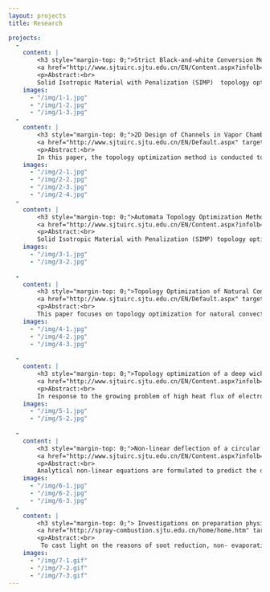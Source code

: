 ```yaml
---
layout: projects
title: Research

projects: 
  - 
    content: |
        <h3 style="margin-top: 0;">Strict Black-and-white Conversion Methods for Gray-Scale Elements in Topology Optimization of Heat Conduction Structures</h3>
        <a href="http://www.sjtuirc.sjtu.edu.cn/EN/Content.aspx?infolb=128&flag=118" target="_blank">LAB OF REFRIGRATION AND CRYOGENICS</a>
        <p>Abstract:<br>
        Solid Isotropic Material with Penalization (SIMP)  topology optimization is a kind of structure optimization method. During the SIMP topology optimization, gray-scale elements exist, which bring uncertainties in de-scribing the boundary of topology optimized structures.And this problem is more serious in heat conduction structure topology optimization, because heat conduction topology optimized structure has many tree-like branches structures. When compared with beam topology optimized structure’s boundaries, heat conduction structure’s boundaries are more complex.To eliminate gray-scale elements in topology optimization, original topology optimization results are changed into strict discrete or black-and-white topology optimization results. We propose three new strict black-and-white conversion methods, Local Penalized Method, Suc-cessive Conversion Method and Automata Conversion Method, to eliminate gray-scale elements. Two typical numerical examples, which are the heat conduction topology optimization and the half MBB-beam optimization respectively, are used to illustrate the availability of the methods to elimi-nate gray-scale elements.</p>
    images: 
      - "/img/1-1.jpg"
      - "/img/1-2.jpg"
      - "/img/1-3.jpg"
  - 
    content: |
        <h3 style="margin-top: 0;">2D Design of Channels in Vapor Chamber with Topological Optimization</h3>
        <a href="http://www.sjtuirc.sjtu.edu.cn/EN/Default.aspx" target="_blank">LAB OF REFRIGRATION AND CRYOGENICS</a>
        <p>Abstract:<br>
        In this paper, the topology optimization method is conducted to aid the design of the fluid channels within a vapor chamber. To analyze the temperature uniformity of a vapor chamber, the channels were simplified as branches with high-conductivity materials, the optimization aimed to minimize the temperature variance in a plate with several high-conductivity branches. Numerical simulations were conducted to analyze the influence of material thermal conductivity ratio and Bi number on the topology of the fluid channel structure. Results showed that the design of topology optimization was feasible and effective.</p>
    images: 
      - "/img/2-1.jpg"
      - "/img/2-2.jpg"
      - "/img/2-3.jpg"
      - "/img/2-4.jpg"
  - 
    content: |
        <h3 style="margin-top: 0;">Automata Topology Optimization Method for SIMP Gray-Scale Elements</h3>
        <a href="http://www.sjtuirc.sjtu.edu.cn/EN/Content.aspx?infolb=128&flag=118" target="_blank">LAB OF REFRIGRATION AND CRYOGENICS</a>
        <p>Abstract:<br>
        Solid Isotropic Material with Penalization (SIMP) topology optimization method is one of the structure topology optimization methods, which could be used for structure optimization on heat conduction and convective heat transfer with a certain structure material. However, some gray-scale elements exist in the results, which could make the solid boundaries unclear and bring uncertainty in subsequent simulation and manufacture. The tradi-tional threshold filtering method could be used to obtain strict blank-and-white optimization results, but it is al-ways coupled with the structure volume varying in topology optimization. In this paper, the SIMP with automata topology optimization method is conducted which introduces mutual interaction between two gray-scale ele-ments. Therefore, the pseudo density could be transmitted among elements and converge near the high pseudo density elements, the gray-scale elements could be eliminated, and the material volume could keep a constant. </p>
    images: 
      - "/img/3-1.jpg"
      - "/img/3-2.jpg"
    
  -   
    content: |
        <h3 style="margin-top: 0;">Topology Optimization of Natural Convective Rectangular Fins</h3>
        <a href="http://www.sjtuirc.sjtu.edu.cn/EN/Default.aspx" target="_blank">LAB OF REFRIGRATION AND CRYOGENICS</a>
        <p>Abstract:<br>
        This paper focuses on topology optimization for natural convective heat transfer structures. A predisposed topology optimization for 2D fins structure based on rectangular fins is proposed for natural convection heat transfer enhancement. The entransy dissipation of the topological fin is less than that of the traditional fin. With simulations on FloTHERM, the average temperature and the highest temperature of the base plate are improved comparing to the case with the rectangular fin, therefore, topology optimal fin is effective for heat dissipation extended surface.</p>
    images: 
      - "/img/4-1.jpg"
      - "/img/4-2.jpg"
      - "/img/4-3.jpg"
    
  -   
    content: |
        <h3 style="margin-top: 0;">Topology optimization of a deep wick structure flat heat pipe</h3>
        <a href="http://www.sjtuirc.sjtu.edu.cn/EN/Content.aspx?infolb=128&flag=118" target="_blank">LAB OF REFRIGRATION AND CRYOGENICS</a>
        <p>Abstract:<br>
        In response to the growing problem of high heat flux of electronic chip, the internal structure of plate heat pipe tends to be complicated to obtain more uniform temperature field distribution and improve the efficiency of heat pipe. Based on SIMP, adopting the temperature variance as the objective function, setting uniform temperature distribution as the goal to establish topology optimization of steady-state heat conduction model, deriving the expressions of the sensitivity of the objective function, calculating and analyzing the optimized topology examples and the different high and low thermal conductivity material examples and the different heat source position to obtain the optimal topology and the distribution of temperature field.</p>
    images: 
      - "/img/5-1.jpg"
      - "/img/5-2.jpg"
  
  -   
    content: |
        <h3 style="margin-top: 0;">Non-linear deflection of a circular diaphragm-type piezoactuator under loads of voltage and pressure</h3>
        <a href="http://www.sjtuirc.sjtu.edu.cn/EN/Content.aspx?infolb=128&flag=118" target="_blank">LAB OF REFRIGRATION AND CRYOGENICS</a>
        <p>Abstract:<br>
        Analytical non-linear equations are formulated to predict the deflection of a circular diaphragm-type piezoactuator, which consists of a passive layer, a bonding layer and a PZT layer. Previous similar analytical solutions presented in the literature are based on thin plates with small deflections (linear problem), however the linear solutions fail to predict the deflection of the piezoactuator when the driven loads, such as voltage and pressure loads, are large. In this research, a non-linear analytical solution for the piezoactuator deflection under loads of voltage and pressure is derived using the principal of minimum energy and the Rayleigh-Ritz method. Each of the three layers in the piezoactuator is considered as an individual layer. The energy associated with the solution includes elastic potential energy of the deformed piezoactuator, electric potential energy in the piezodisc, and the work done by the uniform pressure force. The proposed non-liner solution is validated via static deflection measurements, and it approves that the non-linear analytical results are found to be in a good agreement with the measurements while the linear solution is invalid when the loads are large. Based on the non-linear equations, the effects of the piezoactuator dimensions and the imposed loads on the actuator performance (stroke volume) are also investigated.</p>
    images: 
      - "/img/6-1.jpg"
      - "/img/6-2.jpg"
      - "/img/6-3.jpg"
  -   
    content: |
        <h3 style="margin-top: 0;"> Investigations on preparation physichemical properties and spray behaviors of aqueous ethanol           emulsified fuels（undergraduate）</h3>
        <a href="http://spray-combustion.sjtu.edu.cn/home/home.htm" target="_blank">Spray-conbustion Team in SJTU</a>
        <p>Abstract:<br>
         To cast light on the reasons of soot reduction, non- evaporative and evaporative spray behaviors of diesel and emulsified fules were investigated in a high temperature high pressure constant volume vessel (HTHP-CVV). Schilrien photography system was established to study the macro spray characteristics, such as liquid penetration and cone angle, both at room and high temperature. Besides, chemiluminescence of diesel and emulsion falme was recorded by high-speed camera.</p>
    images: 
      - "/img/7-1.gif"
      - "/img/7-2.gif"
      - "/img/7-3.gif"
---
```

